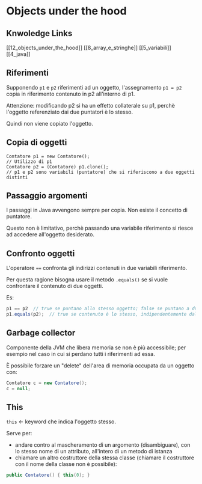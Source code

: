 # Objects under the hood

## Knwoledge Links
[[12_objects_under_the_hood]] [[8_array_e_stringhe]] [[5_variabili]] [[4_java]]

## Riferimenti
Supponendo `p1` e `p2` riferimenti ad un oggetto, l'assegnamento `p1 = p2` copia in riferimento contenuto in p2 all'interno di p1.

Attenzione: modificando p2 si ha un effetto collaterale su p1, perchè l'oggetto referenziato dai due puntatori è lo stesso.

Quindi non viene copiato l'oggetto.

## Copia di oggetti
```
Contatore p1 = new Contatore();
// Utilizzo di p1
Contatore p2 = (Contatore) p1.clone();
// p1 e p2 sono variabili (puntatore) che si riferiscono a due oggetti distinti
```

## Passaggio argomenti
I passaggi in Java avvengono sempre per copia. Non esiste il concetto di puntatore.

Questo non è limitativo, perchè passando una variabile riferimento si riesce ad accedere all'oggetto desiderato.

## Confronto oggetti
L'operatore `==` confronta gli indirizzi contenuti in due variabili riferimento.

Per questa ragione bisogna usare il metodo `.equals()` se si vuole confrontare il contenuto di due oggetti.

Es:
```java
p1 == p2  // true se puntano allo stesso oggetto; false se puntano a due oggetti differenti con lo stesso contenuto
p1.equals(p2);  // true se contenuto è lo stesso, indipendentemente dal riferimento
```

## Garbage collector
Componente della JVM che libera memoria se non è più accessibile; per esempio nel caso in cui si perdano tutti i riferimenti ad essa.

È possibile forzare un "delete" dell'area di memoria occupata da un oggetto con:
```java
Contatore c = new Contatore();
c = null;
```

## This
`this` &larr; keyword che indica l'oggetto stesso.

Serve per:
 - andare contro al mascheramento di un argomento (disambiguare), con lo stesso nome di un attributo, all'intero di un metodo di istanza
 - chiamare un altro costruttore della stessa classe (chiamare il costruttore con il nome della classe non è possibile):
  ```java
  public Contatore() { this(0); }
  ```